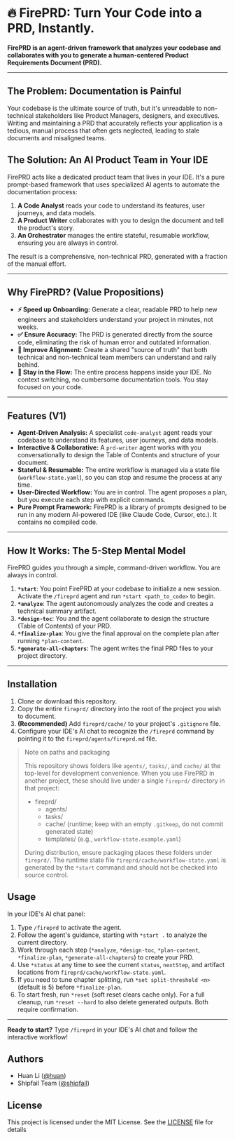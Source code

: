 # 🔥 FirePRD: Turn Your Code into a PRD, Instantly.

**FirePRD is an agent-driven framework that analyzes your codebase and collaborates with you to generate a human-centered Product Requirements Document (PRD).**

---

## The Problem: Documentation is Painful

Your codebase is the ultimate source of truth, but it's unreadable to non-technical stakeholders like Product Managers, designers, and executives. Writing and maintaining a PRD that accurately reflects your application is a tedious, manual process that often gets neglected, leading to stale documents and misaligned teams.

## The Solution: An AI Product Team in Your IDE

FirePRD acts like a dedicated product team that lives in your IDE. It's a pure prompt-based framework that uses specialized AI agents to automate the documentation process:

1.  **A Code Analyst** reads your code to understand its features, user journeys, and data models.
2.  **A Product Writer** collaborates with you to design the document and tell the product's story.
3.  **An Orchestrator** manages the entire stateful, resumable workflow, ensuring you are always in control.

The result is a comprehensive, non-technical PRD, generated with a fraction of the manual effort.

---

## Why FirePRD? (Value Propositions)

* **⚡️ Speed up Onboarding:** Generate a clear, readable PRD to help new engineers and stakeholders understand your project in minutes, not weeks.
* **✅ Ensure Accuracy:** The PRD is generated directly from the source code, eliminating the risk of human error and outdated information.
* **🤝 Improve Alignment:** Create a shared "source of truth" that both technical and non-technical team members can understand and rally behind.
* **🧘 Stay in the Flow:** The entire process happens inside your IDE. No context switching, no cumbersome documentation tools. You stay focused on your code.

---

## Features (V1)

- **Agent-Driven Analysis:** A specialist `code-analyst` agent reads your codebase to understand its features, user journeys, and data models.
- **Interactive & Collaborative:** A `prd-writer` agent works with you conversationally to design the Table of Contents and structure of your document.
- **Stateful & Resumable:** The entire workflow is managed via a state file (`workflow-state.yaml`), so you can stop and resume the process at any time.
- **User-Directed Workflow:** You are in control. The agent proposes a plan, but you execute each step with explicit commands.
- **Pure Prompt Framework:** FirePRD is a library of prompts designed to be run in any modern AI-powered IDE (like Claude Code, Cursor, etc.). It contains no compiled code.

---

## How It Works: The 5-Step Mental Model

FirePRD guides you through a simple, command-driven workflow. You are always in control.

1.  **`*start`**: You point FirePRD at your codebase to initialize a new session. Activate the `/fireprd` agent and run `*start <path_to_code>` to begin.
2.  **`*analyze`**: The agent autonomously analyzes the code and creates a technical summary artifact.
3.  **`*design-toc`**: You and the agent collaborate to design the structure (Table of Contents) of your PRD.
4.  **`*finalize-plan`**: You give the final approval on the complete plan after running `*plan-content`.
5.  **`*generate-all-chapters`**: The agent writes the final PRD files to your project directory.

---

## Installation

1.  Clone or download this repository.
2.  Copy the entire `fireprd/` directory into the root of the project you wish to document.
3.  **(Recommended)** Add `fireprd/cache/` to your project's `.gitignore` file.
4.  Configure your IDE's AI chat to recognize the `/fireprd` command by pointing it to the `fireprd/agents/fireprd.md` file.

> Note on paths and packaging
>
> This repository shows folders like `agents/`, `tasks/`, and `cache/` at the top-level for development convenience. When you use FirePRD in another project, these should live under a single `fireprd/` directory in that project:
>
> - fireprd/
>   - agents/
>   - tasks/
>   - cache/ (runtime; keep with an empty `.gitkeep`, do not commit generated state)
>   - templates/ (e.g., `workflow-state.example.yaml`)
>
> During distribution, ensure packaging places these folders under `fireprd/`. The runtime state file `fireprd/cache/workflow-state.yaml` is generated by the `*start` command and should not be checked into source control.

## Usage

In your IDE's AI chat panel:
1.  Type `/fireprd` to activate the agent.
2.  Follow the agent's guidance, starting with `*start .` to analyze the current directory.
3.  Work through each step (`*analyze`, `*design-toc`, `*plan-content`, `*finalize-plan`, `*generate-all-chapters`) to create your PRD.
4.  Use `*status` at any time to see the current `status`, `nextStep`, and artifact locations from `fireprd/cache/workflow-state.yaml`.
5.  If you need to tune chapter splitting, run `*set split-threshold <n>` (default is 5) before `*finalize-plan`.
6.  To start fresh, run `*reset` (soft reset clears cache only). For a full cleanup, run `*reset --hard` to also delete generated outputs. Both require confirmation.

---

**Ready to start?** Type `/fireprd` in your IDE's AI chat and follow the interactive workflow!

## Authors

- Huan Li ([@huan](https://github.com/huan))
- Shipfail Team ([@shipfail](https://github.com/shipfail))

## License

This project is licensed under the MIT License. See the [LICENSE](LICENSE) file for details